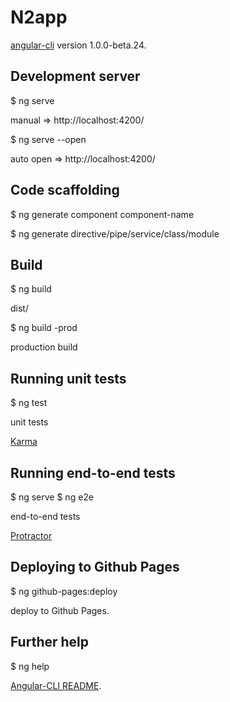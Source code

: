 # N2app

[angular-cli](https://github.com/angular/angular-cli) version 1.0.0-beta.24.

## Development server

$ ng serve

manual => http://localhost:4200/

$ ng serve --open

auto open => http://localhost:4200/

## Code scaffolding

$ ng generate component component-name

$ ng generate directive/pipe/service/class/module



## Build

$ ng build

dist/

$ ng build -prod

production build


## Running unit tests

$ ng test

unit tests 

[Karma](https://karma-runner.github.io)

## Running end-to-end tests

$ ng serve
$ ng e2e

end-to-end tests 

[Protractor](http://www.protractortest.org/)



## Deploying to Github Pages

$ ng github-pages:deploy

deploy to Github Pages.

## Further help

$ ng help

[Angular-CLI README](https://github.com/angular/angular-cli/blob/master/README.md).